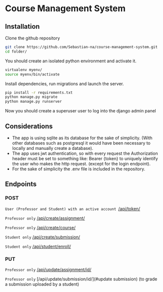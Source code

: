 # Course Management System

## Installation
Clone the github repository

```sh
git clone https://github.com/Sebastian-na/course-management-system.git folder
cd folder/
```

You should create an isolated python environment and activate it.

```sh
virtualenv myenv/
source myenv/bin/activate
```

Install dependencies, run migrations and launch the server. 

```sh
pip install -r requirements.txt 
python manage.py migrate
python manage.py runserver
```

Now you should create a superuser user to log into the django admin panel

## Considerations
- The app is using sqlite as its database for the sake of simplicity. (With other databases such as postgresql it would have been necessary to locally and manually create a database). 
- The app uses jwt authentication, so with every request the Authorization header must be set to something like: Bearer {token} to uniquely identify the user who makes the http request. (except for the login endpoint).
- For the sake of simplicity the .env file is included in the repository.

## Endpoints

### POST
`User (Professor and Student) with an active account `[/api/token/](#login)

`Professor only`  [/api/create/assignment/](#create-assignment) 

`Professor only`  [/api/create/course/](#create-course) 

`Student only`  [/api/create/submission/](#create-submission) 

`Student only` [/api/student/enroll/](#enroll-student)

### PUT
`Professor only`  [/api/update/assignment/id/](#update-assignment)

`Professor only`	[/api/update/submission/id/](#update submission) (to grade a submission uploaded by a student)
